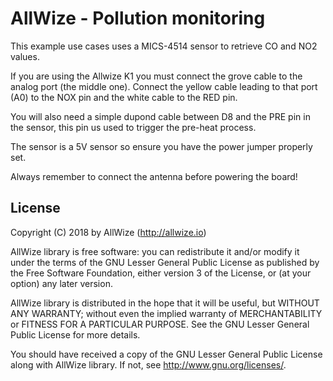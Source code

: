 # AllWize - Pollution monitoring

This example use cases uses a MICS-4514 sensor to retrieve CO and NO2 values.

If you are using the Allwize K1 you must connect the grove cable to the analog
port (the middle one). Connect the yellow cable leading to that port (A0) to the NOX pin
and the white cable to the RED pin.

You will also need a simple dupond cable between D8 and the PRE pin in the sensor,
this pin us used to trigger the pre-heat process.

The sensor is a 5V sensor so ensure you have the power jumper properly set.

Always remember to connect the antenna before powering the board!

## License

Copyright (C) 2018 by AllWize (http://allwize.io)

AllWize library is free software: you can redistribute it and/or modify
it under the terms of the GNU Lesser General Public License as published by
the Free Software Foundation, either version 3 of the License, or
(at your option) any later version.

AllWize library is distributed in the hope that it will be useful,
but WITHOUT ANY WARRANTY; without even the implied warranty of
MERCHANTABILITY or FITNESS FOR A PARTICULAR PURPOSE.  See the
GNU Lesser General Public License for more details.

You should have received a copy of the GNU Lesser General Public License
along with AllWize library.  If not, see <http://www.gnu.org/licenses/>.

